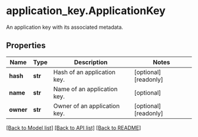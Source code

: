 # application_key.ApplicationKey

An application key with its associated metadata.
## Properties
Name | Type | Description | Notes
------------ | ------------- | ------------- | -------------
**hash** | **str** | Hash of an application key. | [optional] [readonly] 
**name** | **str** | Name of an application key. | [optional] 
**owner** | **str** | Owner of an application key. | [optional] [readonly] 

[[Back to Model list]](README.md#documentation-for-models) [[Back to API list]](README.md#documentation-for-api-endpoints) [[Back to README]](README.md)


